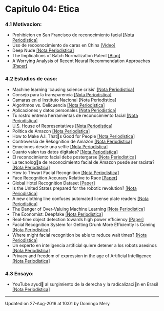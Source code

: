 
# Capitulo 04: Etica
### 4.1 Motivacion:
* Prohibicion en San Francisco de reconocimiento facial [[Nota Periodistica]](https://edition.cnn.com/2019/07/17/tech/cities-ban-facial-recognition)
* Uso de recoonocimiento de caras en China [[Video]](https://www.youtube.com/watch?v=lH2gMNrUuEY)
* Deep Nude [[Nota Periodistica]](https://www.vice.com/en_us/article/kzm59x/deepnude-app-creates-fake-nudes-of-any-woman)
* The Implications of Batch Normalization Patent [[Blog]](https://community.ibm.com/community/user/datascience/viewdocument/the-implications-of-googles-batch)
* A Worrying Analysis of Recent Neural Recommendation Approaches [[Paper]](https://arxiv.org/abs/1907.06902v1)
### 4.2 Estudios de caso:
* Machine learning 'causing science crisis' [[Nota Periodistica]](https://www.bbc.co.uk/news/amp/science-environment-47267081)
* Consejo para la transparencia [[Nota Periodistica]](https://www.theclinic.cl/2019/07/17/consejo-para-la-transparencia-pego-el-grito-en-el-cielo-y-alerta-sobre-los-riesgos-de-envejecer-tu-rostro-con-faceapp/)
* Camaras en el Instituto Nacional [[Nota Periodistica]](https://www.eldinamo.cl/nacional/2019/07/13/asi-funcionan-las-camaras-de-vigilancia-que-se-instalaron-en-el-instituto-nacional/)
* Algoritmos vs. Delicuencia [[Nota Periodistica]](https://www.theclinic.cl/2019/07/25/batallas-3-0-inteligencia-artificial-y-algoritmos-versus-delincuencia-en-chile/)
* Aplicaciones y datos personales [[Nota Periodistica]](https://www.latercera.com/opinion/noticia/aplicaciones-datos-personales/)
* Tu rostro entrena herramientas de reconocimiento facial [[Nota Periodistica]](https://www.nytimes.com/es/2019/07/15/reconocimiento-facial-tecnologia)
* U.S. House of Representatives [[Nota Periodistica]](https://oversight.house.gov/legislation/hearings/facial-recognition-technology-part-1-its-impact-on-our-civil-rights-and)
* Politica de Amazon [[Nota Periodistica]](https://aws.amazon.com/rekognition/the-facts-on-facial-recognition-with-artificial-intelligence)
* How to Make A.I. Thats Good for People [[Nota Periodistica]](https://www.nytimes.com/2018/03/07/opinion/artificial-intelligence-human.html)
* Controversia de Rekognition de Amazon [[Nota Periodistica]](https://www.nytimes.com/2019/05/20/technology/amazon-facial-recognition.html)
* Emociones desde una selfie [[Nota Periodistica]](https://thenextweb.com/artificial-intelligence/2019/07/30/this-ai-detects-11-types-of-emotions-from-a-selfie/)
* Cuanto valen tus datos digitales? [[Nota Periodistica]](https://www.nytimes.com/es/2019/07/29/proteccion-datos-facebook-google)
* El reconocimiento facial debe postergarse [[Nota Periodistica]](https://www.nytimes.com/es/2019/05/21/reconocimiento-facial-privacidad)
* La tecnologa de reconocimiento facial de Amazon puede ser racista? [[Nota Periodistica]](https://www.nytimes.com/es/2018/07/27/amazon-rekogniton-aclu)
* How to Thwart Facial Recognition [[Nota Periodistica]](https://www.nytimes.com/2019/07/30/magazine/how-to-thwart-facial-recognition.html)
* Face Recognition Accuracy Relative to Race [[Paper]](https://github.com/domingomery/vision/blob/master/clases/Cap04_Etica/papers/FaceRecognition_Race.pdf)
* Global Hotel Recognition Dataset [[Paper]](https://github.com/domingomery/vision/blob/master/clases/Cap04_Etica/papers/GlobalHotelRecognition.pdf)
* Is the United States prepared for the robotic revolution? [[Nota Periodistica]](https://www.machinedesign.com/robotics/world-has-embraced-robots-so-should-us)
* A new clothing line confuses automated license plate readers [[Nota Periodistica]](https://www.technologyreview.com/f/614175/a-new-clothing-line-confuses-automated-license-plate-readers/)
* The Danger of Over-Valuing Machine Learning [[Nota Periodistica]](https://www.forbes.com/sites/cognitiveworld/2019/08/14/the-danger-of-over-valuing-machine-learning/)
* The Economist: Deepfake [[Nota Periodistica]](https://amp.economist.com/the-economist-explains/2019/08/07/what-is-a-deepfake)
* Real-time object detection towards high power efficiency [[Paper]](https://ieeexplore.ieee.org/document/8342100)
* Facial Recognition System for Getting Drunk More Efficiently Is Coming [[Nota Periodistica]](https://gizmodo.com/facial-recognition-system-for-getting-drunk-more-effici-1836883374)
* Where might facial recognition be able to reduce wait times? [[Nota Periodistica]](https://www.govtech.com/question-of-the-day/Question-of-the-Day-for-08022019.html)
* Un experto en inteligencia artificial quiere detener a los robots asesinos [[Nota Periodistica]](https://www.nytimes.com/es/2019/08/02/toby-walsh-inteligencia-artificial)
* Privacy and freedom of expression in the age of Artificial Intelligence [[Nota Periodistica]](https://www.skimtechnologies.com/privacy-and-freedom-of-expression-in-ai/index.html)
### 4.3 Ensayo:
* YouTube ayud al surgimiento de la derecha y la radicalizacin en Brasil [[Nota Periodistica]](https://www.nytimes.com/es/2019/08/14/espanol/america-latina/brasil-bolsonaro-youtube.html?smid=tw-espanol&smtyp=cur)
---


Updated on 27-Aug-2019 at 10:01 by Domingo Mery
